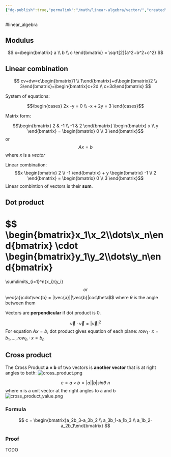 ```yaml
---
{"dg-publish":true,"permalink":"/math/linear-algebra/vector/","created":"","updated":""}
---
```


#linear_algebra 
## Modulus

$$
x=\begin{bmatrix} a \\ b \\ c \end{bmatrix} = \sqrt[2]{a^2+b^2+c^2}
$$
## Linear combination

$$
cv+dw=c\begin{bmatrix}1 \\ 1\end{bmatrix}+d\begin{bmatrix}2 \\ 3\end{bmatrix}=\begin{bmatrix}c+2d \\ c+3d\end{bmatrix}
$$


System of equations:

$$\begin{cases} 2x -y = 0 \\ -x + 2y = 3 \end{cases}$$

Matrix form:

$$\begin{bmatrix} 2 & -1 \\ -1 & 2 \end{bmatrix} \begin{bmatrix} x  \\ y \end{bmatrix} = \begin{bmatrix} 0 \\ 3 \end{bmatrix}$$
or 
$$Ax = b$$
where $x$ is a *vector*

Linear combination:
$$x \begin{bmatrix} 2 \\ -1 \end{bmatrix} + y \begin{bmatrix} -1 \\ 2 \end{bmatrix} = \begin{bmatrix} 0 \\ 3 \end{bmatrix}$$
Linear combintion of vectors is their **sum**.

## Dot product
$$
\begin{bmatrix}x_1\\x_2\\\dots\\x_n\end{bmatrix}
\cdot
\begin{bmatrix}y_1\\y_2\\\dots\\y_n\end{bmatrix}
=
\sum\limits_{i=1}^n{x_i}{y_i}
$$
or
$$\vec{a}\cdot\vec{b} = |\vec{a}||\vec{b}|cos\theta$$
where $\theta$ is the angle between them

Vectors are **perpendicular** if dot product is 0.

$$\vec{v}\cdot\vec{v} = |\vec{v}|^2$$
For equation $Ax=b$, dot product gives equation of each plane: $row_1\cdot{x}=b_1,\dots,row_n\cdot{x}=b_n$

## Cross product
The Cross Product **a × b** of two vectors is **another vector** that is at right angles to both:
![cross_product.png](/img/user/Files/cross_product.png)

$$c = a \times b = |a||b|sin{\theta}\:n$$
where n is a unit vector at the right angles to a and b
![cross_product_value.png](/img/user/Files/cross_product_value.png)

### Formula
$$
c = \begin{bmatrix}a_2b_3-a_3b_2 \\ a_3b_1-a_1b_3 \\ a_1b_2-a_2b_1\end{bmatrix}
$$

### Proof
TODO